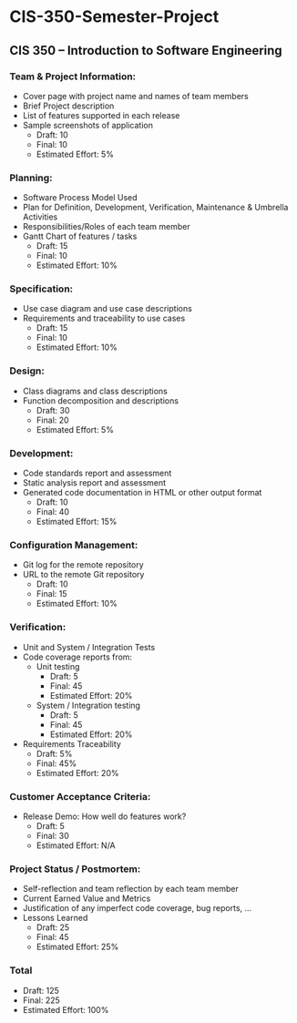 # CIS-350-Semester-Project

## CIS 350 – Introduction to Software Engineering

### Team & Project Information:
- Cover page with project name and names of team members
- Brief Project description
- List of features supported in each release
- Sample screenshots of application
  - Draft: 10
  - Final: 10
  - Estimated Effort: 5%

### Planning:
- Software Process Model Used
- Plan for Definition, Development, Verification, Maintenance & Umbrella Activities
- Responsibilities/Roles of each team member
- Gantt Chart of features / tasks
  - Draft: 15
  - Final: 10
  - Estimated Effort: 10%

### Specification:
- Use case diagram and use case descriptions
- Requirements and traceability to use cases
  - Draft: 15
  - Final: 10
  - Estimated Effort: 10%

### Design:
- Class diagrams and class descriptions
- Function decomposition and descriptions
  - Draft: 30
  - Final: 20
  - Estimated Effort: 5%

### Development:
- Code standards report and assessment
- Static analysis report and assessment
- Generated code documentation in HTML or other output format
  - Draft: 10
  - Final: 40
  - Estimated Effort: 15%

### Configuration Management:
- Git log for the remote repository
- URL to the remote Git repository
  - Draft: 10
  - Final: 15
  - Estimated Effort: 10%

### Verification:
- Unit and System / Integration Tests
- Code coverage reports from:
  - Unit testing
    - Draft: 5
    - Final: 45
    - Estimated Effort: 20%
  - System / Integration testing
    - Draft: 5
    - Final: 45
    - Estimated Effort: 20%
- Requirements Traceability
  - Draft: 5%
  - Final: 45%
  - Estimated Effort: 20%

### Customer Acceptance Criteria:
- Release Demo: How well do features work?
  - Draft: 5
  - Final: 30
  - Estimated Effort: N/A

### Project Status / Postmortem:
- Self-reflection and team reflection by each team member
- Current Earned Value and Metrics
- Justification of any imperfect code coverage, bug reports, ...
- Lessons Learned
  - Draft: 25
  - Final: 45
  - Estimated Effort: 25%

### Total
- Draft: 125
- Final: 225
- Estimated Effort: 100%
